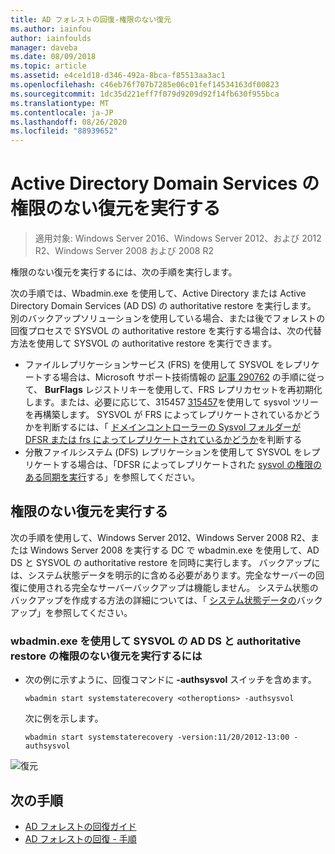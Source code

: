 ```yaml
---
title: AD フォレストの回復-権限のない復元
ms.author: iainfou
author: iainfoulds
manager: daveba
ms.date: 08/09/2018
ms.topic: article
ms.assetid: e4ce1d18-d346-492a-8bca-f85513aa3ac1
ms.openlocfilehash: c46eb76f707b7285e06c01fef14534163df00823
ms.sourcegitcommit: 1dc35d221eff7f079d9209d92f14fb630f955bca
ms.translationtype: MT
ms.contentlocale: ja-JP
ms.lasthandoff: 08/26/2020
ms.locfileid: "88939652"
---
```

# <a name="performing-a-nonauthoritative-restore-of-active-directory-domain-services"></a>Active Directory Domain Services の権限のない復元を実行する

>適用対象: Windows Server 2016、Windows Server 2012、および 2012 R2、Windows Server 2008 および 2008 R2

権限のない復元を実行するには、次の手順を実行します。

次の手順では、Wbadmin.exe を使用して、Active Directory または Active Directory Domain Services (AD DS) の authoritative restore を実行します。 別のバックアップソリューションを使用している場合、または後でフォレストの回復プロセスで SYSVOL の authoritative restore を実行する場合は、次の代替方法を使用して SYSVOL の authoritative restore を実行できます。

- ファイルレプリケーションサービス (FRS) を使用して SYSVOL をレプリケートする場合は、Microsoft サポート技術情報の [記事 290762](https://go.microsoft.com/fwlink/?LinkId=148443) の手順に従って、 **BurFlags** レジストリキーを使用して、FRS レプリカセットを再初期化します。または、必要に応じて、315457 [315457](https://support.microsoft.com/kb/315457)を使用して sysvol ツリーを再構築します。 SYSVOL が FRS によってレプリケートされているかどうかを判断するには、「 [ドメインコントローラーの Sysvol フォルダーが DFSR または frs によってレプリケートされているかどうか](/windows/win32/vss/backing-up-and-restoring-an-frs-replicated-sysvol-folder#determining_whether_a_domain_controller_s_sysvol_folder_is_replicated_by_dfsr_or_frs)を判断する
- 分散ファイルシステム (DFS) レプリケーションを使用して SYSVOL をレプリケートする場合は、「DFSR によってレプリケートされた [sysvol の権限のある同期を実行](AD-Forest-Recovery-Authoritative-Recovery-SYSVOL.md)する」を参照してください。

## <a name="performing-a-nonauthoritative-restore"></a>権限のない復元を実行する

次の手順を使用して、Windows Server 2012、Windows Server 2008 R2、または Windows Server 2008 を実行する DC で wbadmin.exe を使用して、AD DS と SYSVOL の authoritative restore を同時に実行します。 バックアップには、システム状態データを明示的に含める必要があります。完全なサーバーの回復に使用される完全なサーバーバックアップは機能しません。 システム状態のバックアップを作成する方法の詳細については、「 [システム状態データの](AD-Forest-Recovery-Backing-up-System-State.md)バックアップ」を参照してください。

### <a name="to-perform-a-nonauthoritative-restore-of-ad-ds-and-authoritative-restore-of-sysvol-using-wbadminexe"></a>wbadmin.exe を使用して SYSVOL の AD DS と authoritative restore の権限のない復元を実行するには

- 次の例に示すように、回復コマンドに **-authsysvol** スイッチを含めます。

   ```
   wbadmin start systemstaterecovery <otheroptions> -authsysvol
   ```

   次に例を示します。

   ```
   wbadmin start systemstaterecovery -version:11/20/2012-13:00 -authsysvol
   ```

![復元](media/AD-Forest-Recovery-Nonauthoritative-Restore/nonauth.png)

## <a name="next-steps"></a>次の手順

- [AD フォレストの回復ガイド](AD-Forest-Recovery-Guide.md)
- [AD フォレストの回復 - 手順](AD-Forest-Recovery-Procedures.md)
